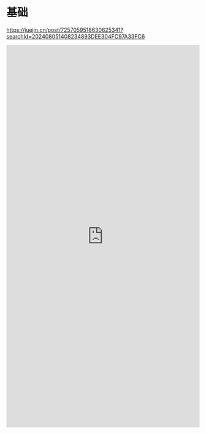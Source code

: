 # 基础


https://juejin.cn/post/7257059518630625341?searchId=202408051408234893DEE304FC97A33FC6


<iframe style="min-height:999px" width="100%" scrolling="no" title="Zdog trefoil" src="https://nbviewer.org/github/AntHubTC/AntHubTC.github.io/blob/master/NumPy/jupterDoc/base.ipynb" frameborder="no" loading="lazy" allowtransparency="true" allowfullscreen="true"></iframe>

